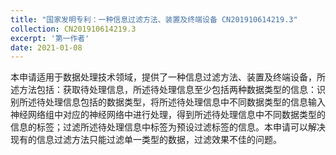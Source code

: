 ```yaml
---
title: "国家发明专利：一种信息过滤方法、装置及终端设备 CN201910614219.3"
collection: CN201910614219.3
excerpt: '第一作者'
date: 2021-01-08
---
```


本申请适用于数据处理技术领域，提供了一种信息过滤方法、装置及终端设备，所述方法包括：获取待处理信息，所述待处理信息至少包括两种数据类型的信息：识别所述待处理信息包括的数据类型，将所述待处理信息中不同数据类型的信息输入神经网络组中对应的神经网络中进行处理，得到所述待处理信息中不同数据类型的信息的标签；过滤所述待处理信息中标签为预设过滤标签的信息。本申请可以解决现有的信息过滤方法只能过滤单一类型的数据，过滤效果不佳的问题。
